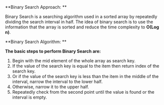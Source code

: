 
**Binary Search Approach: **

Binary Search is a searching algorithm used in a sorted array by repeatedly dividing the search interval in half. The idea of binary search is to use the information that the array is sorted and reduce the time complexity to **O(Log n)**. 

**Binary Search Algorithm: **

**The basic steps to perform Binary Search are:**

1. Begin with the mid element of the whole array as search key.
2. If the value of the search key is equal to the item then return index of the search key.
3. Or if the value of the search key is less than the item in the middle of the interval, narrow the interval to the lower half.
4. Otherwise, narrow it to the upper half.
5. Repeatedly check from the second point until the value is found or the interval is empty.
 


